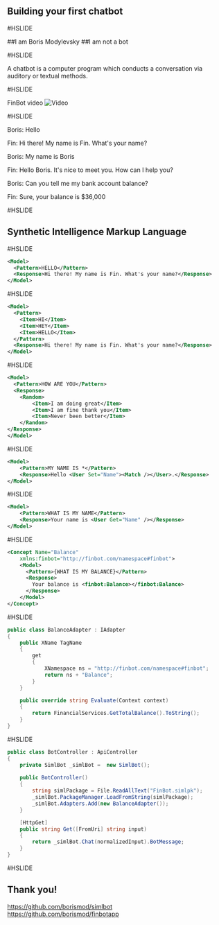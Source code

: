 ## Building your first chatbot 

#HSLIDE

##I am Boris Modylevsky
##I am not a bot

#HSLIDE

A chatbot is a computer program which conducts a conversation via auditory or textual methods.

#HSLIDE

FinBot video
![Video](https://www.youtube.com/watch?v=8vAzybPv1fo)

#HSLIDE

Boris: Hello

Fin: Hi there! My name is Fin. What's your name?

Boris: My name is Boris

Fin: Hello Boris. It's nice to meet you. How can I help you?

Boris: Can you tell me my bank account balance?

Fin: Sure, your balance is $36,000

#HSLIDE

## Synthetic Intelligence Markup Language

#HSLIDE
```xml
<Model>
  <Pattern>HELLO</Pattern>
  <Response>Hi there! My name is Fin. What's your name?</Response>
</Model>
```
#HSLIDE
```xml
<Model>
  <Pattern>
	<Item>HI</Item>
	<Item>HEY</Item>
	<Item>HELLO</Item>
  </Pattern>
  <Response>Hi there! My name is Fin. What's your name?</Response>
</Model>
```
#HSLIDE
```xml
<Model>
  <Pattern>HOW ARE YOU</Pattern>
  <Response>
	<Random>
		<Item>I am doing great</Item>
		<Item>I am fine thank you</Item>
		<Item>Never been better</Item>
	</Random>
</Response>
</Model>
```
#HSLIDE
```xml
<Model>
	<Pattern>MY NAME IS *</Pattern>
	<Response>Hello <User Set="Name"><Match /></User>.</Response>
</Model>
```
#HSLIDE
```xml
<Model>
	<Pattern>WHAT IS MY NAME</Pattern>
	<Response>Your name is <User Get="Name" /></Response>
</Model>
```
#HSLIDE
```xml
<Concept Name="Balance" 
	xmlns:finbot="http://finbot.com/namespace#finbot">
	<Model>
	  <Pattern>{WHAT IS MY BALANCE}</Pattern>
	  <Response>
		Your balance is <finbot:Balance></finbot:Balance>
	  </Response>
	</Model>
</Concept>
```
#HSLIDE
```C#
public class BalanceAdapter : IAdapter
{
	public XName TagName
	{
		get
		{
			XNamespace ns = "http://finbot.com/namespace#finbot";
			return ns + "Balance";
		}
	}	

	public override string Evaluate(Context context)
	{
		return FinancialServices.GetTotalBalance().ToString();
	}
}
```
#HSLIDE
```C#
public class BotController : ApiController
{
	private SimlBot _simlBot =  new SimlBot();
	
	public BotController()
	{
		string simlPackage = File.ReadAllText("FinBot.simlpk");
        _simlBot.PackageManager.LoadFromString(simlPackage);
        _simlBot.Adapters.Add(new BalanceAdapter());
	}

	[HttpGet]
	public string Get([FromUri] string input)
	{
	    return _simlBot.Chat(normalizedInput).BotMessage;
	}
}
```
#HSLIDE
## Thank you!
https://github.com/borismod/simlbot
https://github.com/borismod/finbotapp


